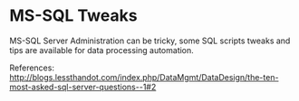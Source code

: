 MS-SQL Tweaks
===

MS-SQL Server Administration can be tricky, some SQL scripts tweaks and tips are available for data processing automation.

References:
http://blogs.lessthandot.com/index.php/DataMgmt/DataDesign/the-ten-most-asked-sql-server-questions--1#2
